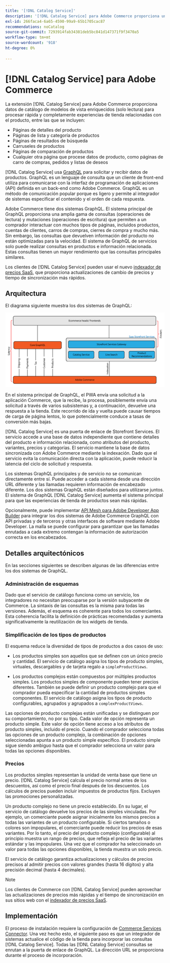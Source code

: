 ```yaml
---
title: '[!DNL Catalog Service]'
description: '[!DNL Catalog Service] para Adobe Commerce proporciona una forma de recuperar el contenido de las páginas para mostrar productos y las páginas de listas de productos mucho más rápidamente que las consultas nativas de Adobe Commerce GraphQL.'
exl-id: 266faca4-6a65-4590-99a9-65b1705cac87
recommendations: noCatalog
source-git-commit: 7293914fab34381deb5bc841d147371f9f3470a5
workflow-type: tm+mt
source-wordcount: '918'
ht-degree: 0%

---
```


# [!DNL Catalog Service] para Adobe Commerce

La extensión [!DNL Catalog Service] para Adobe Commerce proporciona datos de catálogo de modelos de vista enriquecidos (solo lectura) para procesar rápida y completamente experiencias de tienda relacionadas con el producto, entre las que se incluyen:

* Páginas de detalles del producto
* Páginas de lista y categoría de productos
* Páginas de resultados de búsqueda
* Carruseles de productos
* Páginas de comparación de productos
* Cualquier otra página que procese datos de producto, como páginas de carro de compras, pedidos y listas de deseos

[!DNL Catalog Service] usa [GraphQL](https://graphql.org/) para solicitar y recibir datos de productos. GraphQL es un lenguaje de consulta que un cliente de front-end utiliza para comunicarse con la interfaz de programación de aplicaciones (API) definida en un back-end como Adobe Commerce. GraphQL es un método de comunicación popular porque es ligero y permite al integrador de sistemas especificar el contenido y el orden de cada respuesta.

Adobe Commerce tiene dos sistemas GraphQL. El sistema principal de GraphQL proporciona una amplia gama de consultas (operaciones de lectura) y mutaciones (operaciones de escritura) que permiten a un comprador interactuar con muchos tipos de páginas, incluidos productos, cuentas de clientes, carros de compras, cierres de compra y mucho más. Sin embargo, las consultas que devuelven información del producto no están optimizadas para la velocidad. El sistema de GraphQL de servicios solo puede realizar consultas en productos e información relacionada. Estas consultas tienen un mayor rendimiento que las consultas principales similares.

Los clientes de [!DNL Catalog Service] pueden usar el nuevo [indexador de precios SaaS](../price-index/price-indexing.md), que proporciona actualizaciones de cambio de precios y tiempo de sincronización más rápidos.

## Arquitectura

El diagrama siguiente muestra los dos sistemas de GraphQL:

![Diagrama de arquitectura de catálogo](assets/catalog-service-architecture.png)

En el sistema principal de GraphQL, el PWA envía una solicitud a la aplicación Commerce, que la recibe, la procesa, posiblemente envía una solicitud a través de varios subsistemas y, a continuación, devuelve una respuesta a la tienda. Este recorrido de ida y vuelta puede causar tiempos de carga de página lentos, lo que potencialmente conduce a tasas de conversión más bajas.

[!DNL Catalog Service] es una puerta de enlace de Storefront Services. El servicio accede a una base de datos independiente que contiene detalles del producto e información relacionada, como atributos del producto, variantes, precios y categorías. El servicio mantiene la base de datos sincronizada con Adobe Commerce mediante la indexación.
Dado que el servicio evita la comunicación directa con la aplicación, puede reducir la latencia del ciclo de solicitud y respuesta.

Los sistemas GraphQL principales y de servicio no se comunican directamente entre sí. Puede acceder a cada sistema desde una dirección URL diferente y las llamadas requieren información de encabezado diferente. Los dos sistemas GraphQL están diseñados para utilizarse juntos. El sistema de GraphQL [!DNL Catalog Service] aumenta el sistema principal para que las experiencias de tienda de productos sean más rápidas.

Opcionalmente, puede implementar [API Mesh para Adobe Developer App Builder](https://developer.adobe.com/graphql-mesh-gateway/) para integrar los dos sistemas de Adobe Commerce GraphQL con API privadas y de terceros y otras interfaces de software mediante Adobe Developer. La malla se puede configurar para garantizar que las llamadas enrutadas a cada extremo contengan la información de autorización correcta en los encabezados.

## Detalles arquitectónicos

En las secciones siguientes se describen algunas de las diferencias entre los dos sistemas de GraphQL.

### Administración de esquemas

Dado que el servicio de catálogo funciona como un servicio, los integradores no necesitan preocuparse por la versión subyacente de Commerce. La sintaxis de las consultas es la misma para todas las versiones. Además, el esquema es coherente para todos los comerciantes. Esta coherencia facilita la definición de prácticas recomendadas y aumenta significativamente la reutilización de los widgets de tienda.

### Simplificación de los tipos de productos

El esquema reduce la diversidad de tipos de productos a dos casos de uso:

* Los productos simples son aquellos que se definen con un único precio y cantidad. El servicio de catálogo asigna los tipos de producto simples, virtuales, descargables y de tarjeta regalo a `simpleProductViews`.

* Los productos complejos están compuestos por múltiples productos simples. Los productos simples de componente pueden tener precios diferentes. También se puede definir un producto complejo para que el comprador pueda especificar la cantidad de productos simples componentes. El servicio de catálogo asigna los tipos de producto configurables, agrupados y agrupados a `complexProductViews`.

Las opciones de producto complejas están unificadas y se distinguen por su comportamiento, no por su tipo. Cada valor de opción representa un producto simple. Este valor de opción tiene acceso a los atributos de producto simples, incluido el precio. Cuando el comprador selecciona todas las opciones de un producto complejo, la combinación de opciones seleccionadas apunta a un producto simple específico. El producto simple sigue siendo ambiguo hasta que el comprador selecciona un valor para todas las opciones disponibles.

### Precios

Los productos simples representan la unidad de venta base que tiene un precio. [!DNL Catalog Service] calcula el precio normal antes de los descuentos, así como el precio final después de los descuentos. Los cálculos de precios pueden incluir impuestos de productos fijos. Excluyen las promociones personalizadas.

Un producto complejo no tiene un precio establecido. En su lugar, el servicio de catálogo devuelve los precios de las simples vinculadas. Por ejemplo, un comerciante puede asignar inicialmente los mismos precios a todas las variantes de un producto configurable. Si ciertos tamaños o colores son impopulares, el comerciante puede reducir los precios de esas variantes. Por lo tanto, el precio del producto complejo (configurable) al principio muestra un rango de precios, que refleja el precio de las variantes estándar y las impopulares. Una vez que el comprador ha seleccionado un valor para todas las opciones disponibles, la tienda muestra un solo precio.

El servicio de catálogo garantiza actualizaciones y cálculos de precios precisos al admitir precios con valores grandes (hasta 16 dígitos) y alta precisión decimal (hasta 4 decimales).

>[!NOTE]
>
> Los clientes de Commerce con [!DNL Catalog Service] pueden aprovechar las actualizaciones de precios más rápidas y el tiempo de sincronización en sus sitios web con el [indexador de precios SaaS](../price-index/price-indexing.md).

## Implementación

El proceso de instalación requiere la configuración de [Commerce Services Connector](../landing/saas.md). Una vez hecho esto, el siguiente paso es que un integrador de sistemas actualice el código de la tienda para incorporar las consultas [!DNL Catalog Service]. Todas las [!DNL Catalog Service] consultas se enrutan a la puerta de enlace de GraphQL. La dirección URL se proporciona durante el proceso de incorporación.
